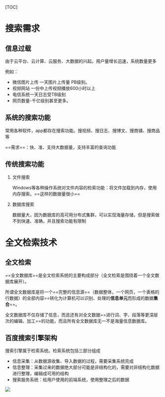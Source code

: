 [TOC]

# 搜索需求

## 信息过载

由于云平台、云计算、云服务、大数据的兴起。用户量增长迅速，系统数量更多

例如：

- 微信图片上传 一天图片上传量 PB级别。
- 视频网站 一份中上传视频播放600小时以上
- 电信系统一天日志受TB级别
- 网页数量-千亿级别甚至更多。



## 系统的搜索功能

常用各种软件，app都存在搜索功能。搜视频、搜日志、搜博文、搜商铺、搜商品等

==需求==：快、准、支持大数据量，支持丰富的查询功能



## 传统搜索功能

1. 文件搜索

   Windows等各种操作系统对文件内容的检索功能：将文件加载到内存，使用内存搜索。==这样的数据量很小==

2. 数据库搜索

   数据量大，因为数据库的高可用分布式集群，可以实现海量存储，但是搜索做不到快速、准确，并且搜索功能有限制



# 全文检索技术

## 全文检索

==全文数据库==是全文检索系统的主要构成部分（全文检索是围绕着一个全文数据库展开）。

所谓全文数据库是将一个==完整的信息源==（数据整体，一个网页，一个表格的行数据）的全部内容==转化为计算机可以识别、处理的**信息单元**而形成的数据**集合**==。

全文数据库不仅存储了信息，而且还有对全文数据==进行词、字、段落等更深层次的编辑、加工==的功能，而且所有全文数据库无一不是海量信息数据库。



## 百度搜索引擎架构

搜索引擎属于检索系统。检索系统包括三部分组成

- 信息采集：从数据源收集、导入数据的过程，需要采集系统完成
- 信息整理：采集过来的数据绝大部分可能是非结构化的，需要对非结构化数据进行整理，编辑成可用的结构
- 搜索服务系统：给用户使用的前端系统，使用整理之后的数据

![](https://note.youdao.com/yws/api/personal/file/37302840091D404BAB0C8DEC346CA547?method=download&shareKey=89066f737fcb794359422265b15998b7)

